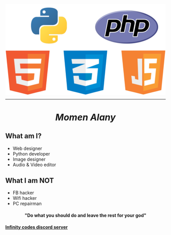 <style>
img {
 display:block;
 margin-left:auto;
 margin-right:auto;
 }
 h1 {
 font-style:italic;
 }
</style>
<img src="skills.png" width=600/>
<hr/>
<h1 align="center"> Momen Alany </h1>

<h2>What am I?</h2>
<ul>
 <li>Web designer</li>
<li>Python developer</li>
<li>Image designer</li>
<li>Audio & Video editor</li>
</ul>
<h2>What I am <b>NOT</b></h2>
<ul>
<li>FB hacker</li>
<li>Wifi hacker</li>
<li>PC repairman</li>
</ul>
<h4 align="center">"Do what you should do and leave the rest for your god"<h4>


[**Infinity codes discord server**](https://discord.gg/vAMNHBF)
